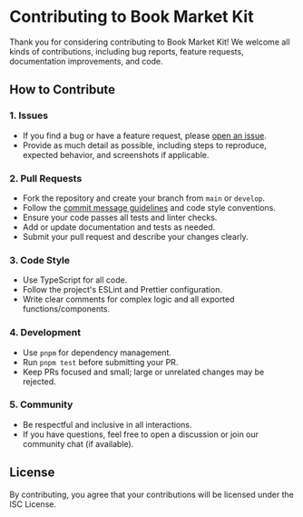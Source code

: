 # Contributing to Book Market Kit

Thank you for considering contributing to Book Market Kit! We welcome all kinds of contributions, including bug reports, feature requests, documentation improvements, and code.

## How to Contribute

### 1. Issues

- If you find a bug or have a feature request, please [open an issue](https://github.com/your-repo/issues).
- Provide as much detail as possible, including steps to reproduce, expected behavior, and screenshots if applicable.

### 2. Pull Requests

- Fork the repository and create your branch from `main` or `develop`.
- Follow the [commit message guidelines](./git-commit.rule.md) and code style conventions.
- Ensure your code passes all tests and linter checks.
- Add or update documentation and tests as needed.
- Submit your pull request and describe your changes clearly.

### 3. Code Style

- Use TypeScript for all code.
- Follow the project's ESLint and Prettier configuration.
- Write clear comments for complex logic and all exported functions/components.

### 4. Development

- Use `pnpm` for dependency management.
- Run `pnpm test` before submitting your PR.
- Keep PRs focused and small; large or unrelated changes may be rejected.

### 5. Community

- Be respectful and inclusive in all interactions.
- If you have questions, feel free to open a discussion or join our community chat (if available).

## License

By contributing, you agree that your contributions will be licensed under the ISC License.
